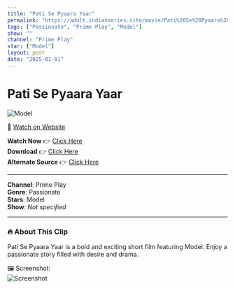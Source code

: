 ```yaml
---
title: "Pati Se Pyaara Yaar"
permalink: "https://adult.indianseries.site/movie/Pati%20Se%20Pyaara%20Yaar"
tags: ["Passionate", "Prime Play", "Model"]
show: ""
channel: "Prime Play"
star: ["Model"]
layout: post
date: "2025-01-01"
---
```


# Pati Se Pyaara Yaar

![Model](https://shorts.desisins.com/wp-content/uploads/2024/02/Pati-Se-Pyaara-Yaar-DesiSins.com_.jpg)

🔗 [Watch on Website](https://adult.indianseries.site/movie/Pati%20Se%20Pyaara%20Yaar)

**Watch Now** 👉 [Click Here](https://adult.indianseries.site/movie/Pati%20Se%20Pyaara%20Yaar)  
**Download** 👉 [Click Here](https://adult.indianseries.site/movie/Pati%20Se%20Pyaara%20Yaar)  
**Alternate Source** 👉 [Click Here](https://adult.indianseries.site/movie/Pati%20Se%20Pyaara%20Yaar)

---

**Channel**: Prime Play  
**Genre**: Passionate  
**Stars**: Model  
**Show**: *Not specified*

---

### 🔥 About This Clip

Pati Se Pyaara Yaar is a bold and exciting short film featuring Model. Enjoy a passionate story filled with desire and drama.
 
🖼️ Screenshot:  
![Screenshot](https://shorts.desisins.com/wp-content/uploads/2024/02/Pati-Se-Pyaara-Yaar-DesiSins.com_.jpg)
